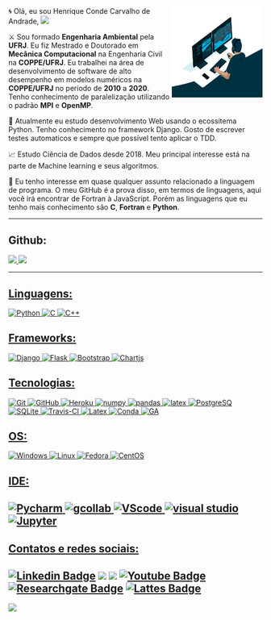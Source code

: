 ## 

<img align="right" alt="GIF" src="https://github.com/HenriqueCCdA/HenriqueCCdA/blob/main/code.gif?raw=true" width="180" height="180" />

🌀 Olá, eu sou Henrique Conde Carvalho de Andrade, <img src="https://media.giphy.com/media/hvRJCLFzcasrR4ia7z/giphy.gif" width="25px"> 

⚔️ Sou formado **Engenharia Ambiental** pela **UFRJ**. Eu fiz Mestrado e Doutorado em **Mecânica Computacional** na Engenharia Civil na **COPPE/UFRJ**. Eu trabalhei na área de desenvolvimento de software de alto desempenho em modelos numéricos na **COPPE/UFRJ** no periodo de **2010** a **2020**. Tenho conhecimento de paralelização utilizando o padrão **MPI** e **OpenMP**.

🐉 Atualmente eu estudo desenvolvimento Web usando o ecossitema Python. Tenho conhecimento no framework Django. Gosto de escrever testes automaticos e sempre que possível tento aplicar o TDD.

📈 Estudo Ciência de Dados desde 2018. Meu principal interesse está na parte de Machine learning e seus algoritmos.

🔱 Eu tenho interesse em quase qualquer assunto relacionado a linguagem de programa. O meu GitHub é a prova disso, em termos de linguagens, aqui você irá encontrar de Fortran à JavaScript. Porém as linguagens que eu tenho mais conhecimento são **C**, **Fortran** e **Python**. 

---
## Github: 
<div>
<a href="https://github.com/HenriqueCCdA">
<img height="170em" src="https://github-readme-stats.vercel.app/api?username=HenriqueCCdA&show_icons=true&theme=tokyonight&include_all_commits=true"/>
  
<img height="170em"  src="https://github-readme-stats.vercel.app/api/top-langs/?username=HenriqueCCdA&layout=compact&langs_count=5&theme=tokyonight"/>
  
</div>

---  
## Linguagens:
  ![Python](https://img.shields.io/badge/Python-FFD43B?style=for-the-badge&logo=python&logoColor=darkgreen)
  ![C](https://img.shields.io/badge/C-00599C?style=for-the-badge&logo=c&logoColor=white)
  ![C++](https://img.shields.io/badge/C%2B%2B-00599C?style=for-the-badge&logo=c%2B%2B&logoColor=white)

 
## Frameworks:
   ![Django](https://img.shields.io/badge/Django-092E20?style=for-the-badge&logo=django&logoColor=green)
   ![Flask](https://img.shields.io/badge/Flask-000000?style=for-the-badge&logo=flask&logoColor=white)
   ![Bootstrap](https://img.shields.io/badge/Bootstrap-563D7C?style=for-the-badge&logo=bootstrap&logoColor=white)
   ![Chartjs](https://img.shields.io/badge/Chart.js-FF6384?style=for-the-badge&logo=chartdotjs&logoColor=white)
 
## Tecnologias:  
  ![Git](https://img.shields.io/badge/Git-F05032?style=for-the-badge&logo=git&logoColor=white)
  ![GitHub](https://img.shields.io/badge/GitHub-100000?style=for-the-badge&logo=github&logoColor=white)
  ![Heroku](https://img.shields.io/badge/Heroku-430098?style=for-the-badge&logo=heroku&logoColor=white)
  ![numpy](https://img.shields.io/badge/Numpy-777BB4?style=for-the-badge&logo=numpy&logoColor=white)
  ![pandas](https://img.shields.io/badge/Pandas-2C2D72?style=for-the-badge&logo=pandas&logoColor=white)
  ![latex](https://img.shields.io/badge/LaTeX-47A141?style=for-the-badge&logo=LaTeX&logoColor=white)
  ![PostgreSQ](https://img.shields.io/badge/PostgreSQL-316192?style=for-the-badge&logo=postgresql&logoColor=white)
  ![SQLite](https://img.shields.io/badge/SQLite-07405E?style=for-the-badge&logo=sqlite&logoColor=white)
  ![Travis-CI](https://img.shields.io/badge/travis_CI-3EAAAF?style=for-the-badge&logo=travisci&logoColor=white)
  ![Latex](https://img.shields.io/badge/LaTeX-47A141?style=for-the-badge&logo=LaTeX&logoColor=white)
  ![Conda](https://img.shields.io/badge/conda-342B029.svg?&style=for-the-badge&logo=anaconda&logoColor=white)
  ![GA](https://img.shields.io/badge/GitHub_Actions-2088FF?style=for-the-badge&logo=github-actions&logoColor=white)
  
## OS:  
  ![Windows](https://img.shields.io/badge/Windows-0078D6?style=for-the-badge&logo=windows&logoColor=white)
  ![Linux](https://img.shields.io/badge/Linux-FCC624?style=for-the-badge&logo=linux&logoColor=black)
  ![Fedora](https://img.shields.io/badge/Fedora-294172?style=for-the-badge&logo=fedora&logoColor=white)
  ![CentOS](https://img.shields.io/badge/Cent%20OS-262577?style=for-the-badge&logo=CentOS&logoColor=white)
  
## IDE:
  ![Pycharm](https://img.shields.io/badge/pycharm-143?style=for-the-badge&logo=pycharm&logoColor=black&color=black&labelColor=green)
  ![gcollab](https://img.shields.io/badge/Colab-F9AB00?style=for-the-badge&logo=googlecolab&color=525252)
  ![VScode](https://img.shields.io/badge/Visual_Studio_Code-0078D4?style=for-the-badge&logo=visual%20studio%20code&logoColor=white)
  ![visual studio](https://img.shields.io/badge/Visual_Studio-5C2D91?style=for-the-badge&logo=visual%20studio&logoColor=white)
  ![Jupyter](https://img.shields.io/badge/Jupyter-F37626.svg?&style=for-the-badge&logo=Jupyter&logoColor=white)
--- 

  
## Contatos e redes sociais: 
[![Linkedin Badge](https://img.shields.io/badge/LinkedIn-0077B5?style=for-the-badge&logo=linkedin&logoColor=white)](https://www.linkedin.com/in/henriqueCCdA)
[![](https://img.shields.io/badge/linktree-39E09B?style=for-the-badge&logo=linktree&logoColor=white)](https://linktr.ee/HenriqueCCdA)
[![](https://img.shields.io/badge/Gmail-D14836?style=for-the-badge&logo=gmail&logoColor=white)](henrique.ccda@gmail.com)
[![Youtube Badge](https://img.shields.io/badge/-Youtube-FF0000?style=flat-square&labelColor=FF0000&logo=youtube&logoColor=white)](https://www.youtube.com/channel/UCfrX4hhw0KfempvQTIq6H2A)
[![Researchgate Badge](https://img.shields.io/badge/-ResearchGate-green)](https://www.researchgate.net/profile/Henrique-De-Andrade)
[![Lattes Badge](https://img.shields.io/badge/-Lattes-yellowgreen)](http://lattes.cnpq.br/5907866250875091)
---
  
![](https://visitor-badge.glitch.me/badge?page_id=HenriqueCCdA.HenriqueCCdA)

